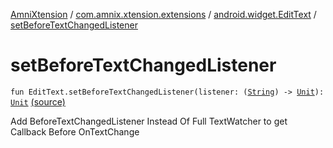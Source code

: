 [AmniXtension](../../index.md) / [com.amnix.xtension.extensions](../index.md) / [android.widget.EditText](index.md) / [setBeforeTextChangedListener](./set-before-text-changed-listener.md)

# setBeforeTextChangedListener

`fun EditText.setBeforeTextChangedListener(listener: (`[`String`](https://kotlinlang.org/api/latest/jvm/stdlib/kotlin/-string/index.html)`) -> `[`Unit`](https://kotlinlang.org/api/latest/jvm/stdlib/kotlin/-unit/index.html)`): `[`Unit`](https://kotlinlang.org/api/latest/jvm/stdlib/kotlin/-unit/index.html) [(source)](https://github.com/AmniX/AmniXTension/tree/master/AmniXtension/src/main/java/com/amnix/xtension/extensions/EditTextExtensions.kt#L52)

Add BeforeTextChangedListener Instead Of Full TextWatcher to get Callback Before OnTextChange

